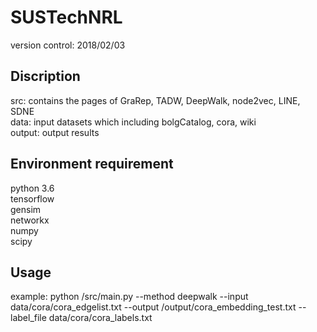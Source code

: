 # SUSTechNRL
version control: 2018/02/03

## Discription
src: contains the pages of GraRep, TADW, DeepWalk, node2vec, LINE, SDNE </br>
data: input datasets which including bolgCatalog, cora, wiki </br>
output: output results </br>

## Environment requirement
python 3.6 </br>
tensorflow </br>
gensim </br>
networkx </br>
numpy </br>
scipy </br>

## Usage
example: python /src/main.py --method deepwalk --input data/cora/cora_edgelist.txt --output /output/cora_embedding_test.txt --label_file data/cora/cora_labels.txt
